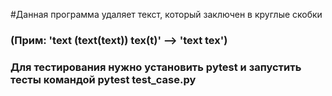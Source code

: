 #Данная программа удаляет текст, который заключен в круглые скобки
### (Прим: 'text (text(text)) tex(t)' --> 'text tex')
### Для тестирования нужно установить pytest и запустить тесты командой pytest test_case.py